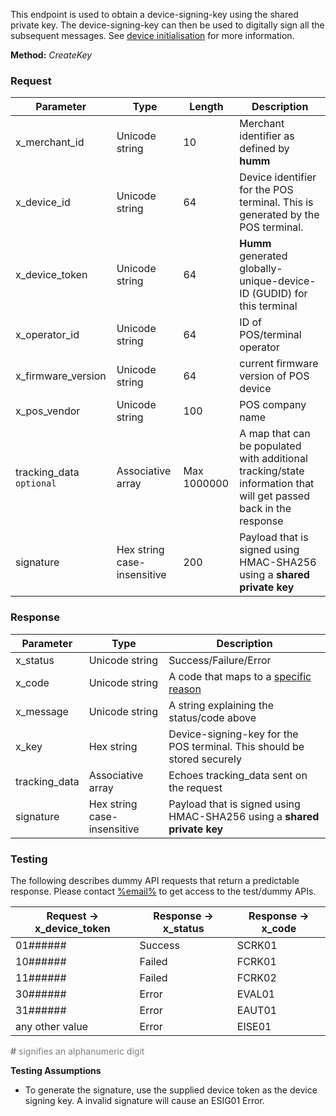 This endpoint is used to obtain a device-signing-key using the shared private key. The device-signing-key can then be used to digitally sign all the subsequent messages. See <a href="/security/device_initialisation/">device initialisation</a> for more information.

**Method:** *CreateKey*

<h3>Request</h3>

Parameter | Type | Length | Description
----------|------|--------|------------
x_merchant_id | Unicode string | 10 | Merchant identifier as defined by **humm**
x_device_id | Unicode string | 64 | Device identifier for the POS terminal. This is generated by the POS terminal.
x_device_token | Unicode string | 64 | **Humm** generated globally-unique-device-ID (GUDID) for this terminal
x_operator_id | Unicode string | 64 | ID of POS/terminal operator
x_firmware_version | Unicode string | 64 | current firmware version of POS device
x_pos_vendor | Unicode string | 100 | POS company name
tracking_data <code class="optional">optional</code> | Associative array | Max 1000000 | A map that can be populated with additional tracking/state information that will get passed back in the response
signature | Hex string case-insensitive | 200 | Payload that is signed using HMAC-SHA256 using a **shared private key**

<h3>Response</h3>

Parameter | Type | Description
----------|------|-------------
x_status | Unicode string | Success/Failure/Error
x_code | Unicode string | A code that maps to a <a href="/api_information/status_codes/">specific reason</a>
x_message | Unicode string | A string explaining the status/code above
x_key | Hex string | Device-signing-key for the POS terminal. This should be stored securely
tracking_data | Associative array | Echoes tracking_data sent on the request
signature | Hex string case-insensitive | Payload that is signed using HMAC-SHA256 using a **shared private key**

<h3>Testing</h3>

The following describes dummy API requests that return a predictable response. Please contact <a href="mailto:%email%">%email%</a> to get access to the test/dummy APIs.

Request -> x_device_token | Response -> x_status | Response -> x_code
-----------|-----------|-----------
01###### | Success | SCRK01
10###### | Failed | FCRK01
11###### | Failed | FCRK02
30###### | Error | EVAL01
31###### | Error | EAUT01
any other value | Error | EISE01

<span style="color:grey;"><b>#</b> signifies an alphanumeric digit</span>

**Testing Assumptions**

* To generate the signature, use the supplied device token as the device signing key. A invalid signature will cause an ESIG01 Error.

